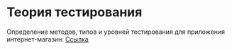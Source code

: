 # Теория тестирования
Определение методов, типов и уровней тестирования для приложения интернет-магазин: [Ссылка](https://docs.google.com/spreadsheets/d/1uq6beCUICdUxUX8pI9NakTnEBll9U9Tlqbttbs85Cw0/edit?usp=sharing)
